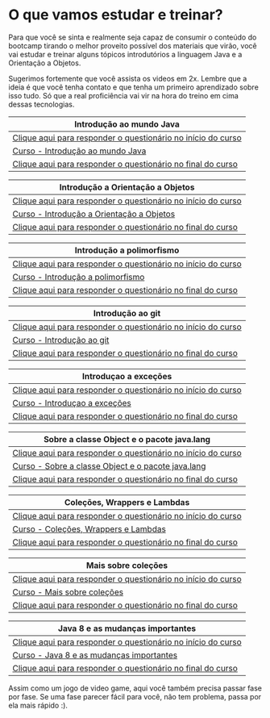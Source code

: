 
# O que vamos estudar e treinar?

Para que você se sinta e realmente seja capaz de consumir o conteúdo do bootcamp tirando o melhor proveito
possível dos materiais que virão,  você vai estudar e treinar alguns tópicos introdutórios a linguagem Java
e a Orientação a Objetos.

Sugerimos fortemente que você assista os videos em 2x. 
Lembre que a ideia é que você tenha contato e que tenha um primeiro aprendizado sobre isso tudo. 
Só que a real proficiência vai vir na hora do treino em cima dessas tecnologias.

| Introdução ao mundo Java |
| --- |
|[Clique aqui para responder o questionário no início do curso](https://forms.gle/SCTXcGYMZpHxiGhWA)
|[Curso - Introdução ao mundo Java](https://www.alura.com.br/curso-online-java-primeiros-passos)|
|[Clique aqui para responder o questionário no final do curso](https://forms.gle/SCTXcGYMZpHxiGhWA)

| Introdução a Orientação a Objetos |
| --- |
|[Clique aqui para responder o questionário no início do curso](https://forms.gle/tpXP7fkFdeBixCnQ9)
|[Curso - Introdução a Orientação a Objetos](https://www.alura.com.br/curso-online-java-introducao-orientacao-objetos)|
|[Clique aqui para responder o questionário no final do curso](https://forms.gle/tpXP7fkFdeBixCnQ9)

| Introdução a polimorfismo |
| --- |
|[Clique aqui para responder o questionário no início do curso](https://forms.gle/b14FW9X2BYTPyLrUA)
|[Curso - Introdução a polimorfismo](https://www.alura.com.br/curso-online-java-heranca-interfaces-polimorfismo)|
|[Clique aqui para responder o questionário no final do curso](https://forms.gle/b14FW9X2BYTPyLrUA)

| Introdução ao git |
| --- |
|[Clique aqui para responder o questionário no início do curso](https://forms.gle/RF6q9krxhk5HkXFj8)
|[Curso - Introdução ao git](https://www.alura.com.br/curso-online-git-github-controle-de-versao)|
|[Clique aqui para responder o questionário no final do curso](https://forms.gle/RF6q9krxhk5HkXFj8)

| Introduçao a exceções |
| --- |
|[Clique aqui para responder o questionário no início do curso](https://forms.gle/dKEBvC68ohL1Evbg9)
|[Curso - Introduçao a exceções](https://www.alura.com.br/curso-online-java-excecoes)|
|[Clique aqui para responder o questionário no final do curso](https://forms.gle/dKEBvC68ohL1Evbg9)

| Sobre a classe Object e o pacote java.lang |
| --- |
|[Clique aqui para responder o questionário no início do curso](https://forms.gle/mCJfNHRwE8E6oNdE9)
|[Curso - Sobre a classe Object e o pacote java.lang](https://www.alura.com.br/curso-online-java-pacotes-e-java-lang)|
|[Clique aqui para responder o questionário no final do curso](https://forms.gle/mCJfNHRwE8E6oNdE9)

| Coleções, Wrappers e Lambdas |
| --- |
|[Clique aqui para responder o questionário no início do curso](https://forms.gle/F48xmauu5ZXP8ZYW6)
|[Curso - Coleções, Wrappers e Lambdas](https://www.alura.com.br/curso-online-java-util-lambdas)|
|[Clique aqui para responder o questionário no final do curso](https://forms.gle/F48xmauu5ZXP8ZYW6)

| Mais sobre coleções |
| --- |
|[Clique aqui para responder o questionário no início do curso](https://forms.gle/UFx1spWmFaqY3ZRQA)
|[Curso - Mais sobre coleções](https://www.alura.com.br/curso-online-java-collections)|
|[Clique aqui para responder o questionário no final do curso](https://forms.gle/UFx1spWmFaqY3ZRQA)

| Java 8 e as mudanças importantes |
| --- |
|[Clique aqui para responder o questionário no início do curso](https://forms.gle/hKK15DvmqPGJXVVx5)
|[Curso - Java 8 e as mudanças importantes](https://www.alura.com.br/curso-online-java8-lambdas)|
|[Clique aqui para responder o questionário no final do curso](https://forms.gle/hKK15DvmqPGJXVVx5)

Assim como um jogo de video game, aqui você também precisa passar fase por fase. Se uma fase parecer fácil para você, não tem problema, passa por ela mais rápido :). 

